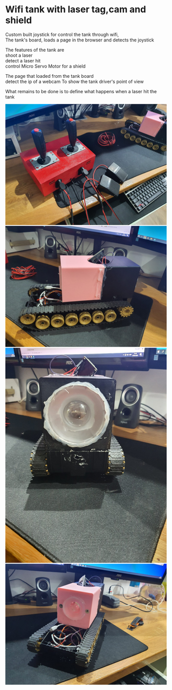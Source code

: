 # Wifi tank with laser tag,cam and shield <br>


Custom built joystick for control the tank through wifi,<br>
The tank's board, loads a page in the browser and detects the joystick <br>

The features of the tank are <br>
shoot a laser <br>
detect a laser hit<br>
control Micro Servo Motor for a shield<br>

The page  that loaded from the tank board<br>
detect the ip of a webcam To show the tank driver's point of view <br>

What remains to be done is to define what happens when a laser hit the tank <br>


![alt text](https://github.com/thepitrose/rc-tank/blob/main/2db1dec5-43ad-4fb0-b3e1-5ba47975ba25.jpg) <br>
![alt text](https://github.com/thepitrose/rc-tank/blob/main/27c4313e-e3be-4891-bd83-56f2d70a79a5.jpg) <br>
![alt text](https://github.com/thepitrose/rc-tank/blob/main/28e6c5f2-96a9-481d-a4f4-d6bcf57bb87e.jpg) <br>
![alt text](https://github.com/thepitrose/rc-tank/blob/main/be609d7d-6e45-4aa2-9f79-8316550aa7c6.jpg) <br>

